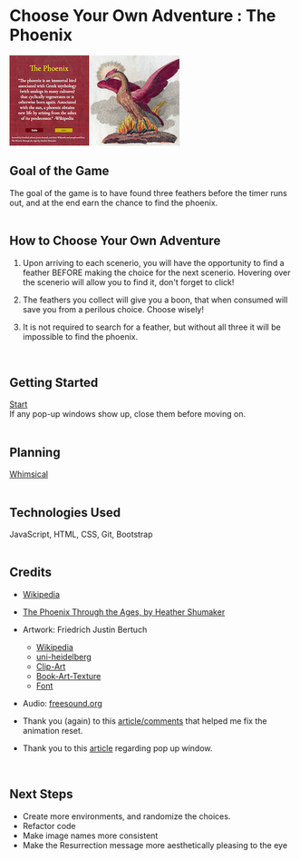 # Choose Your Own Adventure : The Phoenix
![screenshot](images/Game-Screenshot.png)


 ## Goal of the Game
The goal of the game is to have found three feathers before the timer runs out, and at the end earn the chance to find the phoenix.<br>
<br>
 ## How to Choose Your Own Adventure

 1. Upon arriving to each scenerio, you will have the opportunity to find a feather BEFORE making the choice for the next scenerio. Hovering over the scenerio will allow you to find it, don't forget to click!<br>

 2. The feathers you collect will give you a boon, that when consumed will save you from a perilous choice. Choose wisely!<br>

 3. It is not required to search for a feather, but without all three it will be impossible to find the phoenix.<br>
<br>

 ## Getting Started<br>
[Start](https://carol-kang-cyoa-the-phoenix.netlify.app/) <br>
If any pop-up windows show up, close them before moving on.<br>
<br>
 ## Planning
[Whimsical](https://whimsical.com/choose-your-own-adventure-the-phoenix-XCFTsaKJM1NAHhjj1KHafo)<br>
<br>
 ## Technologies Used
JavaScript, HTML, CSS, Git, Bootstrap<br>
<br>
 ## Credits
- [Wikipedia](https://en.wikipedia.org/wiki/Phoenix_(mythology))
- [The Phoenix Through the Ages, by Heather Shumaker](https://www.swarthmore.edu/bulletin/archive/wp/october-2008_the-phoenix-through-the-ages.html)
- Artwork: Friedrich Justin Bertuch
  - [Wikipedia](https://en.wikipedia.org/wiki/Phoenix_(mythology))
  - [uni-heidelberg](https://digi.ub.uni-heidelberg.de/diglit/bertuch1798bd3/0159/image,thumbs#col_thumbs)
  - [Clip-Art](http://clipart-library.com/)
  - [Book-Art-Texture](https://lostandtaken.com/downloads/vintage-book-cover-textures-6/)
  - [Font](https://fonts.google.com/)

- Audio: [freesound.org](https://freesound.org/people/angelkunev/sounds/561287/)
- Thank you (again) to this [article/comments](https://css-tricks.com/restart-css-animation/) that helped me fix the animation reset.
- Thank you to this [article](https://www.quackit.com/javascript/popup_windows.cfm) regarding pop up window.<br>
<br>

 ## Next Steps<br>
- Create more environments, and randomize the choices.<br>
- Refactor code<br>
- Make image names more consistent<br>
- Make the Resurrection message more aesthetically pleasing to the eye<br>
